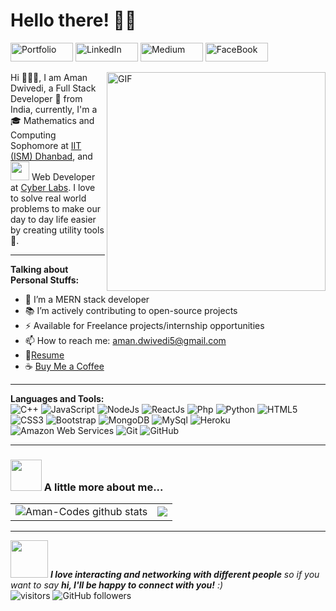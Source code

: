 # Hello there! 👋🏻

<a href="https://aman-codes.github.io/" title="Portfolio">
<img src="https://img.shields.io/badge/-Portfolio-black?style=flat-square&logo=appveyor" alt="Portfolio"  width="100" height="30"></a>

<a href="https://www.linkedin.com/in/aman-dwivedi/" title="LinkedIn">
<img src="https://img.shields.io/badge/-LinkedIn-black?style=flat-square&logo=linkedin" alt="LinkedIn"  width="100" height="30"></a>

<a href="https://aman-codes.medium.com/" title="Medium">
<img src="https://img.shields.io/badge/-Medium-black?style=flat-square&logo=medium" alt="Medium"  width="100" height="30"></a>

<!-- <a href="https://codeforces.com/profile/Aman-Codes" title="Codeforces">
<img src="https://img.shields.io/badge/-Codeforces-black?style=flat-square&logo=codeforces" alt="codeforces"  width="100" height="30"></a>

<a href="https://www.codechef.com/users/aman_dwivedi" title="Codechef">
<img src="https://img.shields.io/badge/-CodeChef-black?style=flat-square&logo=codechef" alt="codechef" width="100" height="30"></a>

<a href="https://www.hackerrank.com/Aman_Codes" title="HackerRank">
<img src="https://img.shields.io/badge/-HackerRank-black?style=flat-square&logo=hackerrank" alt="HackerRank"  width="100" height="30"></a> -->

<!-- <a href="https://leetcode.com/aman-codes/" title="Leetcode">
<img src="https://img.shields.io/badge/-LeetCode-black?style=flat-square&logo=leetcode" alt="leetcode"  width="100" height="30"></a> -->

<a href="https://www.facebook.com/profile.php?id=100039304971071" title="FaceBook">
<img src="https://img.shields.io/badge/-Facebook-black?style=flat-square&logo=facebook" alt="FaceBook"  width="100" height="30"></a>


<p>
<img align="right" alt="GIF" src="https://media.giphy.com/media/SWoSkN6DxTszqIKEqv/giphy.gif" width="350" height="350"/>
<span align="left">Hi 🙋🏻‍♂️, I am Aman Dwivedi, a Full Stack Developer 🚀 from India, currently, I'm a 🎓 Mathematics and Computing Sophomore at <a href="https://www.iitism.ac.in/">IIT (ISM) Dhanbad</a>, and <img src="https://media.giphy.com/media/WUlplcMpOCEmTGBtBW/giphy.gif" width="30" > Web Developer at <a href="https://cyberlabs.club">Cyber Labs</a>. I love to solve real world problems to make our day to day life easier by creating utility tools 🔨.</span>
</p>

---
**Talking about Personal Stuffs:**

- 🌱 I’m a MERN stack developer
- 📚 I’m actively contributing to open-source projects
- ⚡️ Available for Freelance projects/internship opportunities
- 📫 How to reach me: aman.dwivedi5@gmail.com
- 📝[Resume](https://drive.google.com/file/d/1He90_UMV4l_xRjx9iAb6grWA5RYmBVL6/view?usp=share_link)
- ☕ [Buy Me a Coffee](https://www.buymeacoffee.com/AmanCodes)

---

**Languages and Tools:**  
![C++](https://img.shields.io/badge/-C++-00599C?style=flat-square&logo=c "C++")
![JavaScript](https://img.shields.io/badge/-JavaScript-black?style=flat-square&logo=javascript "JavaScript")
![NodeJs](https://img.shields.io/badge/-NodeJs-303030?style=flat-square&logo=Node.js "NodeJs")
![ReactJs](https://img.shields.io/badge/-ReactJs-black?style=flat-square&logo=react "ReactJs")
![Php](https://img.shields.io/badge/-PHP-black?style=flat-square&logo=php "PHP")
![Python](https://img.shields.io/badge/-Python-FFD43B?style=flat-square&logo=Python "Phython")
![HTML5](https://img.shields.io/badge/-HTML5-E34F26?style=flat-square&logo=html5&logoColor=white "HTML5")
![CSS3](https://img.shields.io/badge/-CSS3-1572B6?style=flat-square&logo=css3 "CSS3")
![Bootstrap](https://img.shields.io/badge/-Bootstrap-563D7C?style=flat-square&logo=bootstrap "Bootstrap")
![MongoDB](https://img.shields.io/badge/-MongoDB-black?style=flat-square&logo=mongodb "MongoDB")
![MySql](https://img.shields.io/badge/-Mysql-F29111?style=flat-square&logo=mysql "MySql")
![Heroku](https://img.shields.io/badge/-Heroku-430098?style=flat-square&logo=heroku "Heroku")
![Amazon Web Services](https://img.shields.io/badge/AWS-FF9900?style=flat-square&logo=amazon-aws "Amazon Web Services")
![Git](https://img.shields.io/badge/-Git-black?style=flat-square&logo=git "Git")
![GitHub](https://img.shields.io/badge/-GitHub-181717?style=flat-square&logo=github "GitHub")
<hr />

### <img src="https://media.giphy.com/media/VgCDAzcKvsR6OM0uWg/giphy.gif" width="50"> A little more about me... 

<table>
  <tr>
    <td>
      <img  align="center" src="https://github-readme-stats.vercel.app/api?username=Aman-Codes&show_icons=true&include_all_commits=true&theme=buefy&hide_border=true" alt="Aman-Codes github stats"/>
    </td>
    <td>
      <img  align="center" src="https://github-readme-stats.vercel.app/api/top-langs/?username=Aman-Codes&layout=compact&theme=buefy&hide_border=true&langs_count=10"/>
    </td>
  </tr>
 </table>
<hr />

<img src="https://media.giphy.com/media/LnQjpWaON8nhr21vNW/giphy.gif" width="60"> <em><b>I love interacting and networking with different people</b> so if you want to say <b>hi, I'll be happy to connect with you!</b> :)</em><br/>
![visitors](https://visitor-badge.laobi.icu/badge?page_id=Aman-Codes.Aman-Codes)
![GitHub followers](https://img.shields.io/github/followers/Aman-Codes?label=Follow&style=plastic)
